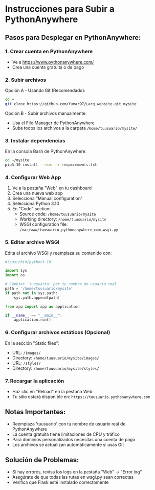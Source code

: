 # Instrucciones para Subir a PythonAnywhere

## Pasos para Desplegar en PythonAnywhere:

### 1. Crear cuenta en PythonAnywhere
- Ve a https://www.pythonanywhere.com/
- Crea una cuenta gratuita o de pago

### 2. Subir archivos
Opción A - Usando Git (Recomendado):
```bash
cd ~
git clone https://github.com/Yumar97/Larq_website.git mysite
```

Opción B - Subir archivos manualmente:
- Usa el File Manager de PythonAnywhere
- Sube todos los archivos a la carpeta `/home/tuusuario/mysite/`

### 3. Instalar dependencias
En la consola Bash de PythonAnywhere:
```bash
cd ~/mysite
pip3.10 install --user -r requirements.txt
```

### 4. Configurar Web App
1. Ve a la pestaña "Web" en tu dashboard
2. Crea una nueva web app
3. Selecciona "Manual configuration"
4. Selecciona Python 3.10
5. En "Code" section:
   - Source code: `/home/tuusuario/mysite`
   - Working directory: `/home/tuusuario/mysite`
   - WSGI configuration file: `/var/www/tuusuario_pythonanywhere_com_wsgi.py`

### 5. Editar archivo WSGI
Edita el archivo WSGI y reemplaza su contenido con:
```python
#!/usr/bin/python3.10

import sys
import os

# Cambiar 'tuusuario' por tu nombre de usuario real
path = '/home/tuusuario/mysite'
if path not in sys.path:
    sys.path.append(path)

from app import app as application

if __name__ == "__main__":
    application.run()
```

### 6. Configurar archivos estáticos (Opcional)
En la sección "Static files":
- URL: `/images/`
- Directory: `/home/tuusuario/mysite/images/`
- URL: `/styles/`
- Directory: `/home/tuusuario/mysite/styles/`

### 7. Recargar la aplicación
- Haz clic en "Reload" en la pestaña Web
- Tu sitio estará disponible en: `https://tuusuario.pythonanywhere.com`

## Notas Importantes:
- Reemplaza 'tuusuario' con tu nombre de usuario real de PythonAnywhere
- La cuenta gratuita tiene limitaciones de CPU y tráfico
- Para dominios personalizados necesitas una cuenta de pago
- Los archivos se actualizan automáticamente si usas Git

## Solución de Problemas:
- Si hay errores, revisa los logs en la pestaña "Web" → "Error log"
- Asegúrate de que todas las rutas en wsgi.py sean correctas
- Verifica que Flask esté instalado correctamente
